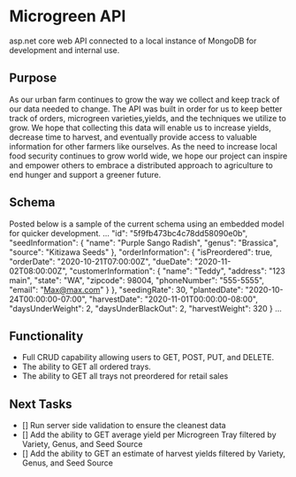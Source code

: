# Microgreen API

asp.net core web API connected to a local instance of MongoDB for development and internal use.

## Purpose

As our urban farm continues to grow the way we collect and keep track of our data needed to change.
The API was built in order for us to keep better track of orders, microgreen varieties,yields, and the techniques we utilize to grow.
We hope that collecting this data will enable us to increase yields, decrease time to harvest, and eventually provide access to valuable information for other farmers like ourselves.
As the need to increase local food security continues to grow world wide, we hope our project can inspire and empower others to embrace a distributed approach to agriculture to end hunger and support a greener future.

## Schema

Posted below is a sample of the current schema using an embedded model for quicker development.
...
"id": "5f9fb473bc4c78dd58090e0b",
"seedInformation": {
"name": "Purple Sango Radish",
"genus": "Brassica",
"source": "Kitizawa Seeds"
},
"orderInformation": {
"isPreordered": true,
"orderDate": "2020-10-21T07:00:00Z",
"dueDate": "2020-11-02T08:00:00Z",
"customerInformation": {
"name": "Teddy",
"address": "123 main",
"state": "WA",
"zipcode": 98004,
"phoneNumber": "555-5555",
"email": "Max@max.com"
}
},
"seedingRate": 30,
"plantedDate": "2020-10-24T00:00:00-07:00",
"harvestDate": "2020-11-01T00:00:00-08:00",
"daysUnderWeight": 2,
"daysUnderBlackOut": 2,
"harvestWeight": 320
}
...

## Functionality

- Full CRUD capability allowing users to GET, POST, PUT, and DELETE.
- The ability to GET all ordered trays.
- The ability to GET all trays not preordered for retail sales

## Next Tasks

- [] Run server side validation to ensure the cleanest data
- [] Add the ability to GET average yield per Microgreen Tray filtered by Variety, Genus, and Seed Source
- [] Add the ability to GET an estimate of harvest yields filtered by Variety, Genus, and Seed Source
